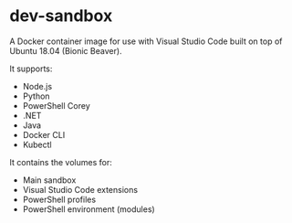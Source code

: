 # dev-sandbox

A Docker container image for use with Visual Studio Code built on top of Ubuntu 18.04 (Bionic Beaver).

It supports:

* Node.js
* Python
* PowerShell Corey
* .NET
* Java
* Docker CLI
* Kubectl

It contains the volumes for:

* Main sandbox
* Visual Studio Code extensions
* PowerShell profiles
* PowerShell environment (modules)
